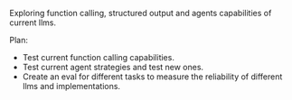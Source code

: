 Exploring function calling, structured output and agents capabilities of current llms. 

Plan: 

* Test current function calling capabilities.
* Test current agent strategies and test new ones. 
* Create an eval for different tasks to measure the reliability of different llms and implementations. 